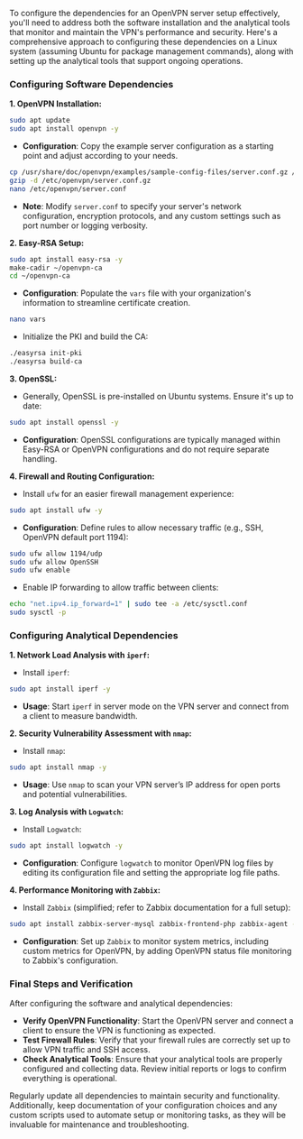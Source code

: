 To configure the dependencies for an OpenVPN server setup effectively, you'll need to address both the software installation and the analytical tools that monitor and maintain the VPN's performance and security. Here's a comprehensive approach to configuring these dependencies on a Linux system (assuming Ubuntu for package management commands), along with setting up the analytical tools that support ongoing operations.

### Configuring Software Dependencies

**1. OpenVPN Installation:**
```bash
sudo apt update
sudo apt install openvpn -y
```
- **Configuration**: Copy the example server configuration as a starting point and adjust according to your needs.
```bash
cp /usr/share/doc/openvpn/examples/sample-config-files/server.conf.gz /etc/openvpn/
gzip -d /etc/openvpn/server.conf.gz
nano /etc/openvpn/server.conf
```
- **Note**: Modify `server.conf` to specify your server's network configuration, encryption protocols, and any custom settings such as port number or logging verbosity.

**2. Easy-RSA Setup:**
```bash
sudo apt install easy-rsa -y
make-cadir ~/openvpn-ca
cd ~/openvpn-ca
```
- **Configuration**: Populate the `vars` file with your organization's information to streamline certificate creation.
```bash
nano vars
```
- Initialize the PKI and build the CA:
```bash
./easyrsa init-pki
./easyrsa build-ca
```

**3. OpenSSL:**
- Generally, OpenSSL is pre-installed on Ubuntu systems. Ensure it's up to date:
```bash
sudo apt install openssl -y
```
- **Configuration**: OpenSSL configurations are typically managed within Easy-RSA or OpenVPN configurations and do not require separate handling.

**4. Firewall and Routing Configuration:**
- Install `ufw` for an easier firewall management experience:
```bash
sudo apt install ufw -y
```
- **Configuration**: Define rules to allow necessary traffic (e.g., SSH, OpenVPN default port 1194):
```bash
sudo ufw allow 1194/udp
sudo ufw allow OpenSSH
sudo ufw enable
```
- Enable IP forwarding to allow traffic between clients:
```bash
echo "net.ipv4.ip_forward=1" | sudo tee -a /etc/sysctl.conf
sudo sysctl -p
```

### Configuring Analytical Dependencies

**1. Network Load Analysis with `iperf`:**
- Install `iperf`:
```bash
sudo apt install iperf -y
```
- **Usage**: Start `iperf` in server mode on the VPN server and connect from a client to measure bandwidth.

**2. Security Vulnerability Assessment with `nmap`:**
- Install `nmap`:
```bash
sudo apt install nmap -y
```
- **Usage**: Use `nmap` to scan your VPN server’s IP address for open ports and potential vulnerabilities.

**3. Log Analysis with `Logwatch`:**
- Install `Logwatch`:
```bash
sudo apt install logwatch -y
```
- **Configuration**: Configure `logwatch` to monitor OpenVPN log files by editing its configuration file and setting the appropriate log file paths.

**4. Performance Monitoring with `Zabbix`:**
- Install `Zabbix` (simplified; refer to Zabbix documentation for a full setup):
```bash
sudo apt install zabbix-server-mysql zabbix-frontend-php zabbix-agent -y
```
- **Configuration**: Set up `Zabbix` to monitor system metrics, including custom metrics for OpenVPN, by adding OpenVPN status file monitoring to Zabbix's configuration.

### Final Steps and Verification

After configuring the software and analytical dependencies:

- **Verify OpenVPN Functionality**: Start the OpenVPN server and connect a client to ensure the VPN is functioning as expected.
- **Test Firewall Rules**: Verify that your firewall rules are correctly set up to allow VPN traffic and SSH access.
- **Check Analytical Tools**: Ensure that your analytical tools are properly configured and collecting data. Review initial reports or logs to confirm everything is operational.

Regularly update all dependencies to maintain security and functionality. Additionally, keep documentation of your configuration choices and any custom scripts used to automate setup or monitoring tasks, as they will be invaluable for maintenance and troubleshooting.
